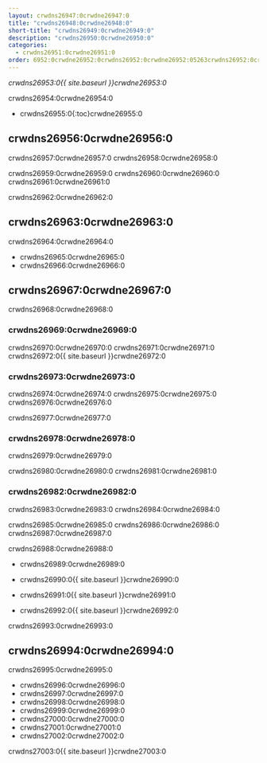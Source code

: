 ```yaml
---
layout: crwdns26947:0crwdne26947:0
title: "crwdns26948:0crwdne26948:0"
short-title: "crwdns26949:0crwdne26949:0"
description: "crwdns26950:0crwdne26950:0"
categories:
  - crwdns26951:0crwdne26951:0
order: 6952:0crwdne26952:0crwdns26952:0crwdne26952:05263crwdns26952:0crwdne26952:0crwdns26952:0crwdne26952:0
---
```

*crwdns26953:0{{ site.baseurl }}crwdne26953:0*

crwdns26954:0crwdne26954:0

- crwdns26955:0{:toc}crwdne26955:0

## crwdns26956:0crwdne26956:0

crwdns26957:0crwdne26957:0 crwdns26958:0crwdne26958:0

crwdns26959:0crwdne26959:0 crwdns26960:0crwdne26960:0 crwdns26961:0crwdne26961:0

crwdns26962:0crwdne26962:0

## crwdns26963:0crwdne26963:0

crwdns26964:0crwdne26964:0

- crwdns26965:0crwdne26965:0
- crwdns26966:0crwdne26966:0

## crwdns26967:0crwdne26967:0

crwdns26968:0crwdne26968:0

### crwdns26969:0crwdne26969:0

crwdns26970:0crwdne26970:0 crwdns26971:0crwdne26971:0 crwdns26972:0{{ site.baseurl }}crwdne26972:0

### crwdns26973:0crwdne26973:0

crwdns26974:0crwdne26974:0 crwdns26975:0crwdne26975:0 crwdns26976:0crwdne26976:0

crwdns26977:0crwdne26977:0

### crwdns26978:0crwdne26978:0

crwdns26979:0crwdne26979:0

crwdns26980:0crwdne26980:0 crwdns26981:0crwdne26981:0

### crwdns26982:0crwdne26982:0

crwdns26983:0crwdne26983:0 crwdns26984:0crwdne26984:0

crwdns26985:0crwdne26985:0 crwdns26986:0crwdne26986:0 crwdns26987:0crwdne26987:0

crwdns26988:0crwdne26988:0

- crwdns26989:0crwdne26989:0

- crwdns26990:0{{ site.baseurl }}crwdne26990:0

- crwdns26991:0{{ site.baseurl }}crwdne26991:0

- crwdns26992:0{{ site.baseurl }}crwdne26992:0

crwdns26993:0crwdne26993:0

## crwdns26994:0crwdne26994:0

crwdns26995:0crwdne26995:0

- crwdns26996:0crwdne26996:0
- crwdns26997:0crwdne26997:0
- crwdns26998:0crwdne26998:0
- crwdns26999:0crwdne26999:0
- crwdns27000:0crwdne27000:0
- crwdns27001:0crwdne27001:0
- crwdns27002:0crwdne27002:0

crwdns27003:0{{ site.baseurl }}crwdne27003:0